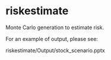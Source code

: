 riskestimate
============

Monte Carlo generation to estimate risk.

For an example of output, please see:

riskestimate/Output/stock_scenario.pptx
